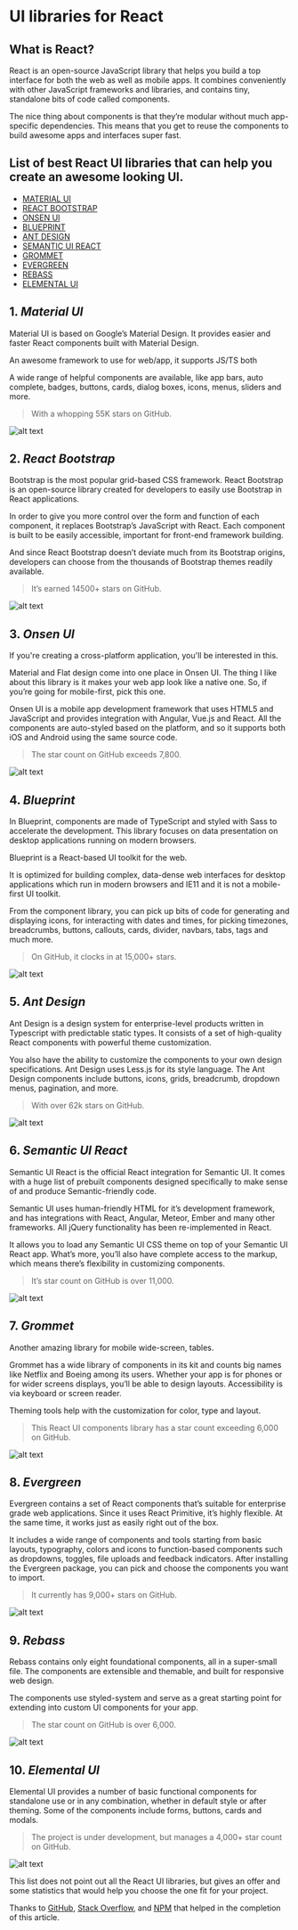 # UI libraries for React

## **What is React?**

React is an open-source JavaScript library that helps you build a top interface for both the web as well as mobile apps. It combines conveniently with other JavaScript frameworks and libraries, and contains tiny, standalone bits of code called components.

The nice thing about components is that they’re modular without much app-specific dependencies. This means that you get to reuse the components to build awesome apps and interfaces super fast.

## **List of best React UI libraries that can help you create an awesome looking UI.**

- [MATERIAL UI](https://material-ui.com/)
- [REACT BOOTSTRAP](https://react-bootstrap.github.io)
- [ONSEN UI](https://onsen.io/)
- [BLUEPRINT](https://blueprintjs.com/)
- [ANT DESIGN](https://ant.design/)
- [SEMANTIC UI REACT](https://react.semantic-ui.com/)
- [GROMMET](https://v2.grommet.io/)
- [EVERGREEN](https://evergreen.segment.com/)
- [REBASS](https://rebassjs.org/)
- [ELEMENTAL UI](http://elemental-ui.com/)

## 1. *Material UI*

Material UI is based on Google’s Material Design. It provides easier and faster React components built with Material Design. 

An awesome framework to use for web/app, it supports JS/TS both

A wide range of helpful components are available, like app bars, auto complete, badges, buttons, cards, dialog boxes, icons, menus, sliders and more.

>With a whopping 55K stars on GitHub.

![alt text](https://firebasestorage.googleapis.com/v0/b/hackernoon-app.appspot.com/o/images%2FPSAg5ijEefbKXa7Mqz3dBvZqmfj2-uo3d3ucw.jpeg?alt=media&token=eefff8e2-b4a6-4a00-b6c0-929ae264fea2)

## 2. *React Bootstrap*

Bootstrap is the most popular grid-based CSS framework. React Bootstrap is an open-source library created for developers to easily use Bootstrap in React applications.

In order to give you more control over the form and function of each component, it replaces Bootstrap’s JavaScript with React. Each component is built to be easily accessible, important for front-end framework building.

And since React Bootstrap doesn’t deviate much from its Bootstrap origins, developers can choose from the thousands of Bootstrap themes readily available.

>It’s earned 14500+ stars on GitHub.

![alt text](https://firebasestorage.googleapis.com/v0/b/hackernoon-app.appspot.com/o/images%2FPSAg5ijEefbKXa7Mqz3dBvZqmfj2-g64z3u1t.jpeg?alt=media&token=1ce4dbe8-65c3-453b-9210-a9380e8771f7)

## 3. *Onsen UI*

If you're creating a cross-platform application, you'll be interested in this.

Material and Flat design come into one place in Onsen UI. The thing I like about this library is it makes your web app look like a native one. So, if you’re going for mobile-first, pick this one.

Onsen UI is a mobile app development framework that uses HTML5 and JavaScript and provides integration with Angular, Vue.js and React. All the components are auto-styled based on the platform, and so it supports both iOS and Android using the same source code.

>The star count on GitHub exceeds 7,800.

![alt text](https://res.cloudinary.com/practicaldev/image/fetch/s--ds79JjK0--/c_limit%2Cf_auto%2Cfl_progressive%2Cq_auto%2Cw_880/https://iotvnaw69daj.i.optimole.com/QGuBBBY-StOPqaCL/w:702/h:431/q:90/https://s34628.pcdn.co/wp-content/uploads/2019/02/onsen-ui.jpg)

## 4. *Blueprint*

In Blueprint, components are made of TypeScript and styled with Sass to accelerate the development. This library focuses on data presentation on desktop applications running on modern browsers.

Blueprint is a React-based UI toolkit for the web.

It is optimized for building complex, data-dense web interfaces for desktop applications which run in modern browsers and IE11 and it is not a mobile-first UI toolkit.

From the component library, you can pick up bits of code for generating and displaying icons, for interacting with dates and times, for picking timezones, breadcrumbs, buttons, callouts, cards, divider, navbars, tabs, tags and much more.

>On GitHub, it clocks in at 15,000+ stars.

![alt text](https://firebasestorage.googleapis.com/v0/b/hackernoon-app.appspot.com/o/images%2FPSAg5ijEefbKXa7Mqz3dBvZqmfj2-641r3ulx.jpeg?alt=media&token=a92057e7-77e4-4c48-9440-2a00196cfd32)

## 5. *Ant Design*

Ant Design is a design system for enterprise-level products written in Typescript with predictable static types. It consists of a set of high-quality React components with powerful theme customization.

You also have the ability to customize the components to your own design specifications. Ant Design uses Less.js for its style language. The Ant Design components include buttons, icons, grids, breadcrumb, dropdown menus, pagination, and more.

>With over 62k stars on GitHub.

![alt text](https://firebasestorage.googleapis.com/v0/b/hackernoon-app.appspot.com/o/images%2FPSAg5ijEefbKXa7Mqz3dBvZqmfj2-j5673uiq.jpeg?alt=media&token=625ad616-dffe-4cf8-b485-be1b034d4ea4)

## 6. *Semantic UI React*

Semantic UI React is the official React integration for Semantic UI. It comes with a huge list of prebuilt components designed specifically to make sense of and produce Semantic-friendly code.

Semantic UI uses human-friendly HTML for it’s development framework, and has integrations with React, Angular, Meteor, Ember and many other frameworks. All jQuery functionality has been re-implemented in React.

It allows you to load any Semantic UI CSS theme on top of your Semantic UI React app. What’s more, you’ll also have complete access to the markup, which means there’s flexibility in customizing components.

>It’s star count on GitHub is over 11,000.

![alt text](https://firebasestorage.googleapis.com/v0/b/hackernoon-app.appspot.com/o/images%2FPSAg5ijEefbKXa7Mqz3dBvZqmfj2-wjt3u8h.jpeg?alt=media&token=baf5deec-46c9-4963-abcf-fab2f007c77a)

## 7. *Grommet*

Another amazing library for mobile wide-screen, tables.

Grommet has a wide library of components in its kit and counts big names like Netflix and Boeing among its users. Whether your app is for phones or for wider screens displays, you’ll be able to design layouts. Accessibility is via keyboard or screen reader.

Theming tools help with the customization for color, type and layout.

>This React UI components library has a star count exceeding 6,000 on GitHub.

![alt text](https://iotvnaw69daj.i.optimole.com/QGuBBBY.8ml5~659d4/w:873/h:469/q:90/dpr:1.4/https://s34628.pcdn.co/wp-content/uploads/2019/02/grommet.jpg)

## 8. *Evergreen*

Evergreen contains a set of React components that’s suitable for enterprise grade web applications. Since it uses React Primitive, it’s highly flexible. At the same time, it works just as easily right out of the box.

It includes a wide range of components and tools starting from basic layouts, typography, colors and icons to function-based components such as dropdowns, toggles, file uploads and feedback indicators. After installing the Evergreen package, you can pick and choose the components you want to import.

>It currently has 9,000+ stars on GitHub.

![alt text](https://iotvnaw69daj.i.optimole.com/QGuBBBY.8ml5~659d4/w:873/h:488/q:90/dpr:1.4/https://s34628.pcdn.co/wp-content/uploads/2019/02/evergreen.jpg)

## 9. *Rebass*

Rebass contains only eight foundational components, all in a super-small file. The components are extensible and themable, and built for responsive web design.

The components use styled-system and serve as a great starting point for extending into custom UI components for your app.

>The star count on GitHub is over 6,000.

![alt text](https://res.cloudinary.com/practicaldev/image/fetch/s--612hDbwy--/c_limit%2Cf_auto%2Cfl_progressive%2Cq_auto%2Cw_880/https://iotvnaw69daj.i.optimole.com/QGuBBBY-1X2uJ3eH/w:702/h:450/q:90/https://s34628.pcdn.co/wp-content/uploads/2019/02/rebass.jpg)

## 10. *Elemental UI*

Elemental UI provides a number of basic functional components for standalone use or in any combination, whether in default style or after theming. Some of the components include forms, buttons, cards and modals.

>The project is under development, but manages a 4,000+ star count on GitHub.

![alt text](https://iotvnaw69daj.i.optimole.com/QGuBBBY.8ml5~659d4/w:873/h:433/q:90/dpr:1.4/https://s34628.pcdn.co/wp-content/uploads/2019/02/elemental-ui.jpg)

This list does not point out all the React UI libraries, but gives an offer and some statistics that would help you choose the one fit for your project.

Thanks to [GitHub](https://github.com/),
[Stack Overflow](https://stackoverflow.com/),
and [NPM](https://www.npmjs.com/) 
that helped in the completion of this article.